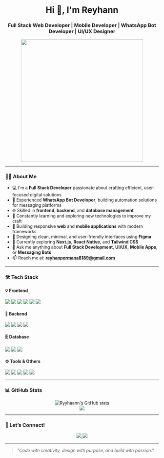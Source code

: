 <h1 align="center">Hi 👋, I'm Reyhann</h1>
<h3 align="center">Full Stack Web Developer | Mobile Developer | WhatsApp Bot Developer | UI/UX Designer</h3>

<p align="center">
  <img src="https://media.giphy.com/media/qgQUggAC3Pfv687qPC/giphy.gif" width="400"/>
</p>

---

### 👨‍💻 About Me

- 💻 I'm a **Full Stack Developer** passionate about crafting efficient, user-focused digital solutions  
- 🤖 Experienced **WhatsApp Bot Developer**, building automation solutions for messaging platforms  
- 🌐 Skilled in **frontend, backend**, and **database management**  
- 🧠 Constantly learning and exploring new technologies to improve my craft  
- 📱 Building responsive **web** and **mobile applications** with modern frameworks  
- 🎨 Designing clean, minimal, and user-friendly interfaces using **Figma**  
- 🚀 Currently exploring **Next.js**, **React Native**, and **Tailwind CSS**  
- 💬 Ask me anything about **Full Stack Development**, **UI/UX**, **Mobile Apps**, or **Messaging Bots**  
- 📫 Reach me at: **reyhanpermana8189@gmail.com**

---

### 🛠️ Tech Stack

#### 💡 Frontend
<p>
  <img src="https://img.shields.io/badge/HTML5-E34F26?style=for-the-badge&logo=html5&logoColor=white"/>
  <img src="https://img.shields.io/badge/CSS3-1572B6?style=for-the-badge&logo=css3&logoColor=white"/>
  <img src="https://img.shields.io/badge/JavaScript-F7DF1E?style=for-the-badge&logo=javascript&logoColor=black"/>
  <img src="https://img.shields.io/badge/React-20232A?style=for-the-badge&logo=react&logoColor=61DAFB"/>
  <img src="https://img.shields.io/badge/Next.js-000000?style=for-the-badge&logo=next.js&logoColor=white"/>
  <img src="https://img.shields.io/badge/Tailwind_CSS-38B2AC?style=for-the-badge&logo=tailwind-css&logoColor=white"/>
</p>

#### 🧩 Backend
<p>
  <img src="https://img.shields.io/badge/Node.js-339933?style=for-the-badge&logo=node.js&logoColor=white"/>
  <img src="https://img.shields.io/badge/Express.js-000000?style=for-the-badge&logo=express&logoColor=white"/>
  <img src="https://img.shields.io/badge/PHP-777BB4?style=for-the-badge&logo=php&logoColor=white"/>
  <img src="https://img.shields.io/badge/Python-3776AB?style=for-the-badge&logo=python&logoColor=white"/>
</p>

#### 🗄️ Database
<p>
  <img src="https://img.shields.io/badge/MySQL-4479A1?style=for-the-badge&logo=mysql&logoColor=white"/>
  <img src="https://img.shields.io/badge/MongoDB-47A248?style=for-the-badge&logo=mongodb&logoColor=white"/>
  <img src="https://img.shields.io/badge/Firebase-FFCA28?style=for-the-badge&logo=firebase&logoColor=black"/>
</p>

#### ⚙️ Tools & Others
<p>
  <img src="https://img.shields.io/badge/Git-F05032?style=for-the-badge&logo=git&logoColor=white"/>
  <img src="https://img.shields.io/badge/GitHub-181717?style=for-the-badge&logo=github&logoColor=white"/>
  <img src="https://img.shields.io/badge/Figma-F24E1E?style=for-the-badge&logo=figma&logoColor=white"/>
  <img src="https://img.shields.io/badge/VS_Code-007ACC?style=for-the-badge&logo=visual-studio-code&logoColor=white"/>
  <img src="https://img.shields.io/badge/Postman-FF6C37?style=for-the-badge&logo=postman&logoColor=white"/>
</p>

---

### 📊 GitHub Stats

<p align="center">
  <img src="https://github-readme-stats.vercel.app/api?username=Ryyhaann&show_icons=true&theme=tokyonight" alt="Ryyhaann's GitHub stats"/>
  <br/>
  <img src="https://github-readme-stats.vercel.app/api/top-langs/?username=Ryyhaann&layout=compact&theme=tokyonight"/>
</p>

---

### 🤝 Let’s Connect!
<p align="center">
  <a href="https://www.instagram.com/ryyhnnnn1">
    <img src="https://img.shields.io/badge/Instagram-E4405F?style=for-the-badge&logo=instagram&logoColor=white"/>
  </a>
  <a href="mailto:reyhanpermana8189@gmail.com">
    <img src="https://img.shields.io/badge/Email-D14836?style=for-the-badge&logo=gmail&logoColor=white"/>
  </a>
</p>

---

> *"Code with creativity, design with purpose, and build with passion."*
